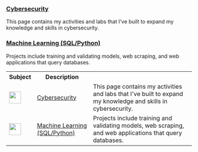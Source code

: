 ### [Cybersecurity](https://apl223.github.io/Portfolio/Cybersecurity/)

This page contains my activities and labs that I've built to expand my knowledge and skills in cybersecurity.

### [Machine Learning (SQL/Python)](https://apl223.github.io/Portfolio/Machine-Learning/)

Projects include training and validating models, web scraping, and web applications that query databases.

<table>
    <tr>
        <th>Subject</th>
        <th>Description</th>
    </tr>
    <tr>
        <td><img width="32" src="./images/KALILINUX.png"></td>
        <td><a href="https://apl223.github.io/Portfolio/Cybersecurity/">Cybersecurity</a></td>
        <td>This page contains my activities and labs that I've built to expand my knowledge and skills in cybersecurity.</td>
    </tr>
    <tr>
        <td><img width="32" src="./images/ML.png"></td>
        <td><a href="https://apl223.github.io/Portfolio/Machine-Learning/">Machine Learning (SQL/Python)</a></td>
        <td>Projects include training and validating models, web scraping, and web applications that query databases.</td>
    </tr>
</table>
